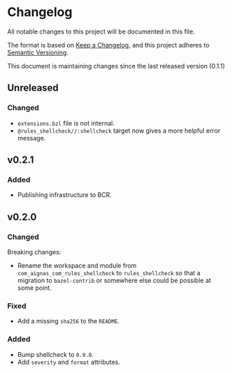 # Changelog

All notable changes to this project will be documented in this file.

The format is based on [Keep a Changelog](https://keepachangelog.com/en/1.0.0/),
and this project adheres to [Semantic Versioning](https://semver.org/spec/v2.0.0.html).

This document is maintaining changes since the last released version (0.1.1)

## Unreleased

### Changed

* `extensions.bzl` file is not internal.
* `@rules_shellcheck//:shellcheck` target now gives a more helpful error message.

## v0.2.1

### Added

* Publishing infrastructure to BCR.

## v0.2.0

### Changed

Breaking changes:

* Rename the workspace and module from `com_aignas_com_rules_shellcheck` to
  `rules_shellcheck` so that a migration to `bazel-contrib` or somewhere else
  could be possible at some point.

### Fixed

* Add a missing `sha256` to the `README`.

### Added

* Bump shellcheck to `0.9.0`.
* Add `severity` and `format` attributes.
